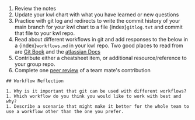 1. Review the notes
1. Update your kwl chart with what you have learned or new questions
1. Practice with git log and redirects to write the commit history of your main branch for your kwl chart to a file {index}`gitlog.txt` and commit that file to your kwl repo.
1. Read about different workflows in git and add responses to the below in a {index}`workflows.md` in your kwl repo. Two good places to read from are [Git Book](https://git-scm.com/book/en/v2/Distributed-Git-Distributed-Workflows#ch05-distributed-git) and the [atlassian Docs](https://www.atlassian.com/git/tutorials/comparing-workflows)
1. Contribute either a cheatsheet item, or additional resource/reference to your group repo.
1. Complete one [peer review](peer-review) of a team mate's contribution



```
## Workflow Reflection

1. Why is it important that git can be used with different workflows?
1. Which workflow do you think you would like to work with best and why?
1. Describe a scenario that might make it better for the whole team to use a workflow other than the one you prefer.  
```

